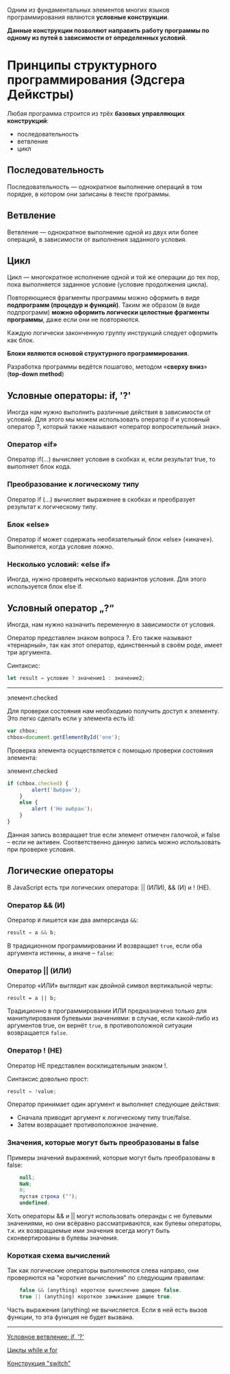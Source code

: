 Одним из фундаментальных элементов многих языков программирования являются 
**условные конструкции**. 

**Данные конструкции позволяют направить работу программы 
по одному из путей в зависимости от определенных условий**.


# Принципы структурного программирования (Эдсгера Дейкстры)

Любая программа строится из трёх **базовых управляющих конструкций**: 
- последовательность
- ветвление
- цикл


## Последовательность

Последовательность — однократное выполнение операций в том порядке, в котором 
они записаны в тексте программы.


## Ветвление

Ветвление — однократное выполнение одной из двух или более операций, 
в зависимости от выполнения заданного условия.


## Цикл

Цикл — многократное исполнение одной и той же операции до тех пор, пока 
выполняется заданное условие (условие продолжения цикла).
	
Повторяющиеся фрагменты программы можно оформить в виде **подпрограмм (процедур 
и функций)**. Таким же образом (в виде подпрограмм) **можно оформить логически 
целостные фрагменты программы**, даже если они не повторяются. 

Каждую логически законченную группу инструкций следует оформить как блок. 

**Блоки являются основой структурного программирования**.

Разработка программы ведётся пошагово, методом «**сверху вниз**» (**top-down method**)


## Условные операторы: if, '?'

Иногда нам нужно выполнить различные действия в зависимости от условий.
Для этого мы можем использовать оператор if и условный оператор ?, который 
также называют «оператор вопросительный знак».

### Оператор «if»

Оператор if(...) вычисляет условие в скобках и, если результат true, то 
выполняет блок кода.

### Преобразование к логическому типу

Оператор if (…) вычисляет выражение в скобках и преобразует результат 
к логическому типу.

### Блок «else»

Оператор if может содержать необязательный блок «else» («иначе»). 
Выполняется, когда условие ложно.

### Несколько условий: «else if»

Иногда, нужно проверить несколько вариантов условия. Для этого используется 
блок else if.

## Условный оператор „?“

Иногда, нам нужно назначить переменную в зависимости от условия.

Оператор представлен знаком вопроса ?. Его также называют «тернарный», так 
как этот оператор, единственный в своём роде, имеет три аргумента.

Синтаксис:
```js
let result = условие ? значение1 : значение2;
```


***
элемент.checked

Для проверки состояния нам необходимо получить доступ к элементу. Это легко 
сделать если у элемента есть id:
```js
var chbox;
chbox=document.getElementById('one');
```

Проверка элемента осуществляется с помощью проверки состояния элемента:

элемент.checked
```js
if (chbox.checked) {
		alert('Выбран');
	}
	else {
		alert ('Не выбран');
	}
}
```
Данная запись возвращает true если элемент отмечен галочкой, и false – если 
не активен. Соответственно данную запись можно использовать при проверке условия.


## Логические операторы

В JavaScript есть три логических оператора: || (ИЛИ), && (И) и ! (НЕ).

### Оператор && (И)

Оператор `И` пишется как два амперсанда `&&`:
```js
result = a && b;
```
В традиционном программировании И возвращает `true`, если оба аргумента истинны,
 а иначе – `false`:
 
### Оператор || (ИЛИ)

Оператор «ИЛИ» выглядит как двойной символ вертикальной черты:
```
result = a || b;
```
Традиционно в программировании ИЛИ предназначено только для манипулирования 
булевыми значениями: в случае, если какой-либо из аргументов true, он вернёт 
`true`, в противоположной ситуации возвращается `false`.

### Оператор ! (НЕ)

Оператор НЕ представлен восклицательным знаком !.

Синтаксис довольно прост:
```js
result = !value;
```
Оператор принимает один аргумент и выполняет следующие действия:

- Сначала приводит аргумент к логическому типу true/false.
- Затем возвращает противоположное значение.

### Значения, которые могут быть преобразованы в false

Примеры значений выражений, которые могут быть преобразованы в false:
```js
    null;
    NaN;
    0;
    пустая строка (""); 
    undefined.
```
Хоть операторы && и || могут использовать операнды с не булевыми значениями, но они всёравно рассматриваются, как булевы операторы, т.к. их возвращаемые ими значения всегда могут быть сконвертированы в булевы значения.

### Короткая схема вычислений

Так как логические операторы выполняются слева направо, они проверяются на "короткие вычисления" по следующим правилам:
```js
    false && (anything) короткое вычисление дающее false.
    true || (anything) короткое замыкание дающее true.
```
Часть выражения (anything) не вычисляется. Если в ней есть вызов функции, то эта функция не будет вызвана.

***

[Условное ветвление: if, '?'](https://learn.javascript.ru/ifelse)

[Циклы while и for](https://learn.javascript.ru/while-for)

[Конструкция "switch"](https://learn.javascript.ru/switch)
